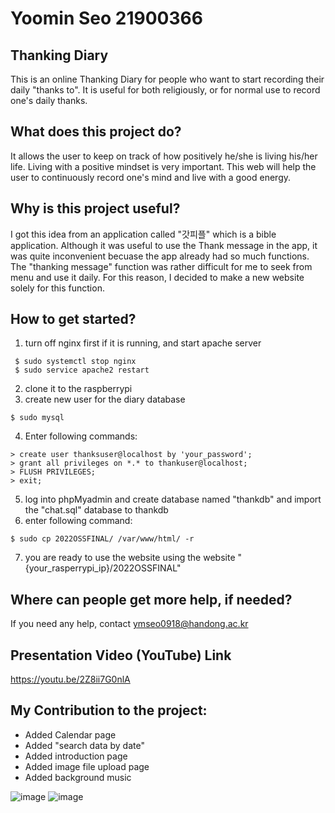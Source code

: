 # Yoomin Seo 21900366
## Thanking Diary
  
  This is an online Thanking Diary for people who want 
  to start recording their daily "thanks to". It is useful for both religiously,
  or for normal use to record one's daily thanks.
  
    
## What does this project do?
  It allows the user to keep on track of how positively he/she is living his/her life.
  Living with a positive mindset is very important.
  This web will help the user to continuously record one's mind and live with a good energy.

## Why is this project useful?
  I got this idea from an application called "갓피플" which is a bible application.
  Although it was useful to use the Thank message in the app, it was quite inconvenient 
  becuase the app already had so much functions. The "thanking message" function was 
  rather difficult for me to seek from menu and use it daily. For this reason, I decided
  to make a new website solely for this function.

## How to get started?
  1. turn off nginx first if it is running, and start apache server
 ```
  $ sudo systemctl stop nginx
  $ sudo service apache2 restart
```
  2. clone it to the raspberrypi
  3. create new user for the diary database
 ```
 $ sudo mysql
 ```
 4. Enter following commands:
 ```
 > create user thanksuser@localhost by 'your_password';
 > grant all privileges on *.* to thankuser@localhost;
 > FLUSH PRIVILEGES;
 > exit;
```
5. log into phpMyadmin and create database named "thankdb" and import the "chat.sql" database to thankdb
6. enter following command:
```
$ sudo cp 2022OSSFINAL/ /var/www/html/ -r
```
7. you are ready to use the website using the website "{your_rasperrypi_ip}/2022OSSFINAL"

## Where can people get more help, if needed?
  If you need any help, contact ymseo0918@handong.ac.kr
  
  
## Presentation Video (YouTube) Link
https://youtu.be/2Z8ii7G0nlA
  
## My Contribution to the project:
  - Added Calendar page
  - Added "search data by date"
  - Added introduction page
  - Added image file upload page
  - Added background music

![image](https://user-images.githubusercontent.com/103616497/172192331-6c199e24-f304-414c-95f5-1ec611b32aad.png)
![image](https://user-images.githubusercontent.com/103616497/172195640-8d74a14e-9f6b-42ad-bda5-e1d08f8afa63.png)


  
